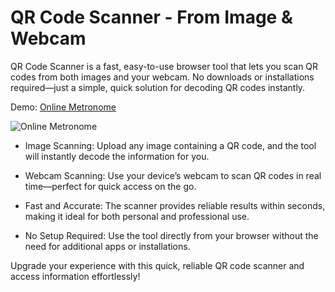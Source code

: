 # QR Code Scanner - From Image & Webcam

QR Code Scanner is a fast, easy-to-use browser tool that lets you scan QR codes from both images and your webcam. No downloads or installations required—just a simple, quick solution for decoding QR codes instantly.

Demo: [Online Metronome](https://educatefarm.in/qr-code-scanner)

![Online Metronome](https://github.com/user-attachments/assets/6bd2fe60-ab64-4c38-bf7d-b4c4aea79044)

- Image Scanning: Upload any image containing a QR code, and the tool will instantly decode the information for you.

* Webcam Scanning: Use your device’s webcam to scan QR codes in real time—perfect for quick access on the go.

+ Fast and Accurate: The scanner provides reliable results within seconds, making it ideal for both personal and professional use.

- No Setup Required: Use the tool directly from your browser without the need for additional apps or installations.

Upgrade your experience with this quick, reliable QR code scanner and access information effortlessly!
